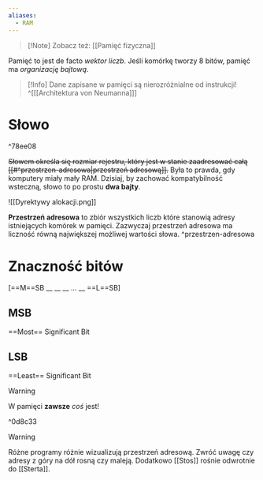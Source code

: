 ```yaml
---
aliases:
  - RAM
---
```


>[!Note] Zobacz też: [[Pamięć fizyczna]] 

Pamięć to jest de facto *wektor liczb*.
Jeśli komórkę tworzy 8 bitów, pamięć ma *organizację bajtową*.

>[!Info] Dane zapisane w pamięci są nierozróżnialne od instrukcji! ^[[[Architektura von Neumanna]]]

# Słowo

^78ee08

~~Słowem określa się rozmiar rejestru, który jest w stanie zaadresować całą [[#^przestrzen-adresowa|przestrzeń adresową]].~~ Była to prawda, gdy komputery miały mały RAM. Dzisiaj, by zachować kompatybilność wsteczną, słowo to po prostu **dwa bajty**.

![[Dyrektywy alokacji.png]]

**Przestrzeń adresowa** to zbiór wszystkich liczb które stanowią adresy istniejących komórek w pamięci. Zazwyczaj przestrzeń adresowa ma liczność równą największej możliwej wartości słowa. ^przestrzen-adresowa
# Znaczność bitów
\[==M==SB __ __ __ ... __ ==L==SB]
## MSB
==Most== Significant Bit
## LSB
==Least== Significant Bit

>[!warning]
>W pamięci **zawsze** *coś* jest!

^0d8c33

>[!warning]
>Różne programy różnie wizualizują przestrzeń adresową. Zwróć uwagę czy adresy z góry na dół rosną czy maleją.
>Dodatkowo [[Stos]] rośnie odwrotnie do [[Sterta]].
